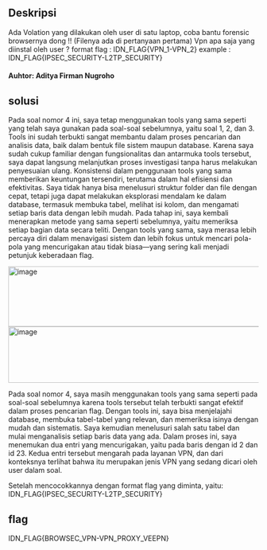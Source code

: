 ## Deskripsi

Ada Volation yang dilakukan oleh user di satu laptop, coba bantu forensic browsernya dong !!
(Filenya ada di pertanyaan pertama)
Vpn apa saja yang diinstal oleh user ?
format flag : IDN_FLAG{VPN_1-VPN_2} example : IDN_FLAG{IPSEC_SECURITY-L2TP_SECURITY}

#### Auhtor: Aditya Firman Nugroho

## solusi
Pada soal nomor 4 ini, saya tetap menggunakan tools yang sama seperti yang telah saya gunakan pada soal-soal sebelumnya, yaitu soal 1, 2, dan 3. Tools ini sudah terbukti sangat membantu dalam proses pencarian dan analisis data, baik dalam bentuk file sistem maupun database. Karena saya sudah cukup familiar dengan fungsionalitas dan antarmuka tools tersebut, saya dapat langsung melanjutkan proses investigasi tanpa harus melakukan penyesuaian ulang.
Konsistensi dalam penggunaan tools yang sama memberikan keuntungan tersendiri, terutama dalam hal efisiensi dan efektivitas. Saya tidak hanya bisa menelusuri struktur folder dan file dengan cepat, tetapi juga dapat melakukan eksplorasi mendalam ke dalam database, termasuk membuka tabel, melihat isi kolom, dan mengamati setiap baris data dengan lebih mudah.
Pada tahap ini, saya kembali menerapkan metode yang sama seperti sebelumnya, yaitu memeriksa setiap bagian data secara teliti. Dengan tools yang sama, saya merasa lebih percaya diri dalam menavigasi sistem dan lebih fokus untuk mencari pola-pola yang mencurigakan atau tidak biasa—yang sering kali menjadi petunjuk keberadaan flag.

<img width="940" height="121" alt="image" src="https://github.com/user-attachments/assets/22184c64-0cdd-4b5a-aab7-69aa82289e3f" />

<img width="940" height="113" alt="image" src="https://github.com/user-attachments/assets/4ef0be3d-9644-4761-9958-bf46d1aceca6" />

Pada soal nomor 4, saya masih menggunakan tools yang sama seperti pada soal-soal sebelumnya karena tools tersebut telah terbukti sangat efektif dalam proses pencarian flag. Dengan tools ini, saya bisa menjelajahi database, membuka tabel-tabel yang relevan, dan memeriksa isinya dengan mudah dan sistematis.
Saya kemudian menelusuri salah satu tabel dan mulai menganalisis setiap baris data yang ada. Dalam proses ini, saya menemukan dua entri yang mencurigakan, yaitu pada baris dengan id 2 dan id 23. Kedua entri tersebut mengarah pada layanan VPN, dan dari konteksnya terlihat bahwa itu merupakan jenis VPN yang sedang dicari oleh user dalam soal.

Setelah mencocokkannya dengan format flag yang diminta, yaitu:
IDN_FLAG{IPSEC_SECURITY-L2TP_SECURITY}

## flag
IDN_FLAG{BROWSEC_VPN-VPN_PROXY_VEEPN}
